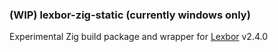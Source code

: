 ### (WIP) lexbor-zig-static (currently windows only)
Experimental Zig build package and wrapper for [Lexbor](https://github.com/lexbor/lexbor/) v2.4.0
